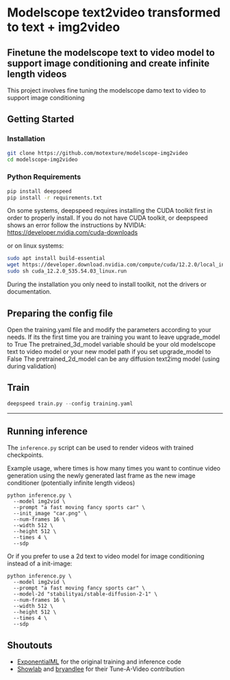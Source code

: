 # Modelscope text2video transformed to text + img2video
## Finetune the modelscope text to video model to support image conditioning and create infinite length videos

This project involves fine tuning the modelscope damo text to video to support image conditioning

## Getting Started

### Installation
```bash
git clone https://github.com/motexture/modelscope-img2video
cd modelscope-img2video
```

### Python Requirements

```bash
pip install deepspeed
pip install -r requirements.txt
```

On some systems, deepspeed requires installing the CUDA toolkit first in order to properly install. If you do not have CUDA toolkit, or deepspeed shows an error follow the instructions by NVIDIA: https://developer.nvidia.com/cuda-downloads

or on linux systems:
```bash
sudo apt install build-essential
wget https://developer.download.nvidia.com/compute/cuda/12.2.0/local_installers/cuda_12.2.0_535.54.03_linux.run
sudo sh cuda_12.2.0_535.54.03_linux.run
```

During the installation you only need to install toolkit, not the drivers or documentation.

## Preparing the config file
Open the training.yaml file and modify the parameters according to your needs.
If its the first time you are training you want to leave upgrade_model to True
The pretrained_3d_model variable should be your old modelscope text to video model or your new model path if you set upgrade_model to False
The pretrained_2d_model can be any diffusion text2img model (using during validation)

## Train
```python
deepspeed train.py --config training.yaml
```
---

## Running inference
The `inference.py` script can be used to render videos with trained checkpoints.

Example usage, where times is how many times you want to continue video generation using the newly generated last frame as the new image conditioner (potentially infinite length videos)
```
python inference.py \
  --model img2vid \
  --prompt "a fast moving fancy sports car" \
  --init_image "car.png" \
  --num-frames 16 \
  --width 512 \
  --height 512 \
  --times 4 \
  --sdp
```

Or if you prefer to use a 2d text to video model for image conditioning instead of a init-image:
```
python inference.py \
  --model img2vid \
  --prompt "a fast moving fancy sports car" \
  --model-2d "stabilityai/stable-diffusion-2-1" \
  --num-frames 16 \
  --width 512 \
  --height 512 \
  --times 4 \
  --sdp
```
## Shoutouts

- [ExponentialML](https://github.com/ExponentialML/Text-To-Video-Finetuning/) for the original training and inference code
- [Showlab](https://github.com/showlab/Tune-A-Video) and [bryandlee](https://github.com/bryandlee/Tune-A-Video) for their Tune-A-Video contribution
